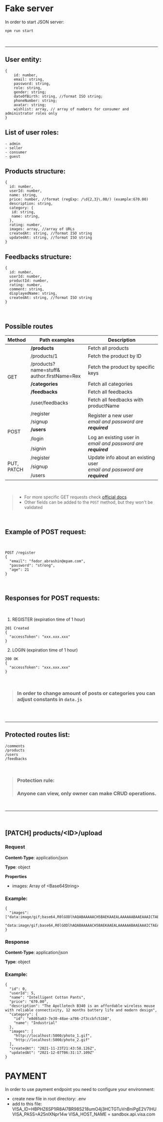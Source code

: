 # Fake server

In order to start JSON server:
```
npm run start
```
<br>

---
## User entity:
```
{
    id: number,
    email: string,
    password: string,
    role: string,
    gender: string;
    dateOfBirth: string, //format ISO string;
    phoneNumber: string;
    avatar: string;
    wishlist: array, // array of numbers for consumer and administrator roles only
}
```

## List of user roles:
```
- admin
- seller
- consumer
- guest
```

## Products structure:
```
{
  id: number,
  userId: number,
  name: string,
  price: number, //format (regExp: /\d{2,3}\.00/) (example:670.00)
  description: string,
  category: {
   id: string,
   name: string,
  },
  rating: number,
  images: array, //array of URLs
  createdAt: string, //format ISO string
  updatedAt: string, //format ISO string
}
```
## Feedbacks structure:
```
{
  id: number,
  userId: number,
  productId: number,
  rating: number,
  comment: string,
  displayedName: string,
  createdAt: string, //format ISO string
}
```

<br>

## Possible routes

<table>
  <thead>
    <tr>
      <th>Method</th>
      <th>Path examples</th>
      <th>Description</th>
    </tr>
  </thead>
  <tbody>
    <tr>
      <td rowspan=6>GET</td>
      <td><b>/products</b></td>
      <td>Fetch all products</td>
    </tr>
    <tr>
      <td>/products/1</td>
      <td>Fetch the product by ID</td>
    </tr>
    <tr>
      <td>/products?name=stuff&<br>author.firstName=Rex</td>
      <td>Fetch the product by specific keys</td>
    </tr>
    <tr>
      <td><b>/categories</b></td>
      <td>Fetch all categories</td>
    </tr>
    <tr>
      <td><b>/feedbacks</b></td>
      <td>Fetch all feedbacks</td>
    </tr>
    <tr>
      <td>/user/feedbacks</td>
      <td>Fetch all feedbacks with productName</td>
    </tr>
    <tr>
      <td rowspan=5>POST</td>
      <td>/register</td>
      <td rowspan=3>Register a new user <br> <em>email and password are <b>required<b><em></td>
    </tr>
    <tr>
      <td>/signup</td>
    </tr>
    <tr>
      <td><b>/users</b></td>
    </tr>
    <tr>
      <td>/login</td>
      <td rowspan=2>Log an existing user in <br> <em>email and password are <b>required<b><em></td>
    </tr>
    <tr>
      <td>/signin</td>
    </tr>
      <td rowspan=5>PUT, <br> PATCH</td>
      <td>/register</td>
      <td rowspan=3>Update info about an existing user<br> <em>email and password are <b>required<b><em></td>
    </tr>
    <tr>
      <td>/signup</td>
    </tr>
    <tr>
      <td>/users</td>
    </tr>

  <tbody>
</table>

<br>

> - For more specific GET requests check <a href='https://github.com/typicode/json-server#routes'>official docs</a>
> - Other fields can be added to the `POST` method, but they won't be validated

<br>

## Example of POST request:

<br>

```
POST /register
{
  "email": "fedor_abrashin@epam.com",
  "password": "strong",
  "age": 21
}
```

<br>


## Responses for POST requests:

<br>

1. REGISTER (expiration time of 1 hour)
```
201 Created
{
  "accessToken": "xxx.xxx.xxx"
}
```

2. LOGIN (expiration time of 1 hour)
```
200 ОК
{
  "accessToken": "xxx.xxx.xxx"
}
```

<br>

> ### In order to change amount of posts or categories you can adjust constants in `data.js`

<br>

  <br>

---
## Protected routes list:
```
/comments
/products
/users
/feedbacks
```
<br>

> ### Protection rule:
> ### Anyone can view, only owner can make CRUD operations.

<br>

---
<br>

## [PATCH] products/\<ID>/upload

### Request

__Content-Type__: application/json

__Type__: object

__Properties__

* images: Array of \<Base64String>

### Example:

```
{
  "images": ["data:image/gif;base64,R0lGODlhAQABAAAAACH5BAEKAAEALAAAAAABAAEAAAICTAEAOw==",
  "data:image/gif;base64,R0lGODlhAQABAAAAACH5BAEKAAEALAAAAAABAAEAAAICTAEAOw=="]
}
```

### Response

__Content-Type__: application/json

__Type__: object


### Example:

```
{
  "id": 0,
  "userId": 5,
  "name": "Intelligent Cotton Pants",
  "price": "670.00",
  "description": "The Apollotech B340 is an affordable wireless mouse with reliable connectivity, 12 months battery life and modern design",
  "category": {
    "id": "e8d65a83-7e30-48ae-a786-2f3ccbfc51b8",
    "name": "Industrial"
  },
  "images": [
    "http://localhost:5000/photo_1.gif",
    "http://localhost:5000/photo_2.gif"
  ],
  "createdAt": "2021-11-23T21:43:58.126Z",
  "updatedAt": "2021-12-07T06:31:17.109Z"
}
```

# PAYMENT

In order to use payment endpoint you need to configure your environment:
* create new file in root directory: .env
* add to this file:  
VISA_ID=HBPHZ6SP1IR8AI7BR98S218umO4j3HCTGTuVnBniPgE2V7IHU  
VISA_PASS=A25nlXNpr14w
VISA_HOST_NAME = sandbox.api.visa.com

